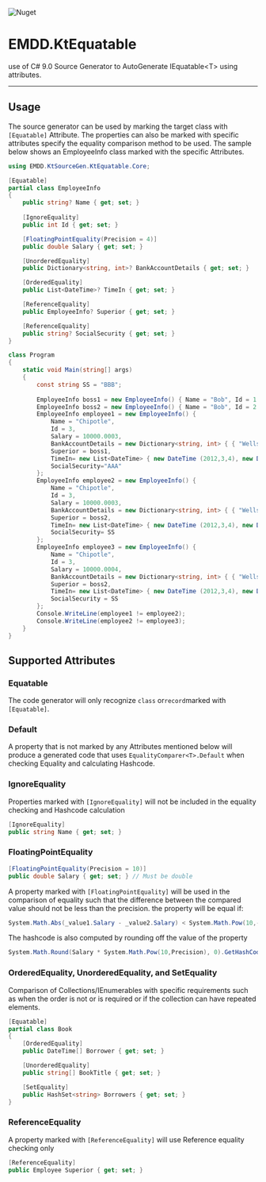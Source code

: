 ![Nuget](https://img.shields.io/nuget/v/EMDD.KtSourceGen.KtEquatable?style=flat-square)
# EMDD.KtEquatable
use of C# 9.0 Source Generator to AutoGenerate IEquatable&lt;T&gt; using attributes.

----------------

## Usage
The source generator can be used by marking the target class with ```[Equatable]``` Attribute. The properties can also be marked with specific attributes specify the equality comparison method to be used.
The sample below shows an EmployeeInfo class marked with the specific Attributes.
```c#
using EMDD.KtSourceGen.KtEquatable.Core;

[Equatable]
partial class EmployeeInfo
{
    public string? Name { get; set; }
    
    [IgnoreEquality]
    public int Id { get; set; }

    [FloatingPointEquality(Precision = 4)]
    public double Salary { get; set; }

    [UnorderedEquality]
    public Dictionary<string, int>? BankAccountDetails { get; set; }

    [OrderedEquality]
    public List<DateTime>? TimeIn { get; set; }

    [ReferenceEquality]
    public EmployeeInfo? Superior { get; set; }

    [ReferenceEquality]
    public string? SocialSecurity { get; set; }
}

class Program
{
    static void Main(string[] args)
    {
        const string SS = "BBB";
        
        EmployeeInfo boss1 = new EmployeeInfo() { Name = "Bob", Id = 1 };
        EmployeeInfo boss2 = new EmployeeInfo() { Name = "Bob", Id = 2 };
        EmployeeInfo employee1 = new EmployeeInfo() {
            Name = "Chipotle",
            Id = 3,
            Salary = 10000.0003,
            BankAccountDetails = new Dictionary<string, int> { { "Wells", 123 }, { "JP", 234 }, { "BoA", 345 } },
            Superior = boss1,
            TimeIn= new List<DateTime> { new DateTime (2012,3,4), new DateTime(2012, 3, 5), new DateTime(2012, 3, 6) },
            SocialSecurity="AAA"
        };
        EmployeeInfo employee2 = new EmployeeInfo() {
            Name = "Chipotle",
            Id = 3,
            Salary = 10000.0003,
            BankAccountDetails = new Dictionary<string, int> { { "Wells", 123 }, { "JP", 234 }, { "BoA", 345 } },
            Superior = boss2,
            TimeIn= new List<DateTime> { new DateTime (2012,3,4), new DateTime(2012, 3, 5), new DateTime(2012, 3, 6)},
            SocialSecurity= SS
        };
        EmployeeInfo employee3 = new EmployeeInfo() {
            Name = "Chipotle",
            Id = 3,
            Salary = 10000.0004,
            BankAccountDetails = new Dictionary<string, int> { { "Wells", 123 }, { "JP", 234 }, { "BoA", 345 } },
            Superior = boss2,
            TimeIn= new List<DateTime> { new DateTime (2012,3,4), new DateTime(2012, 3, 5), new DateTime(2012, 3, 6) },
            SocialSecurity = SS
        };
        Console.WriteLine(employee1 != employee2);
        Console.WriteLine(employee2 != employee3);
    }
}
```
## Supported Attributes

### Equatable
The code generator will only recognize ```class``` or```record```marked with  ```[Equatable]```.

### Default
A property that is not marked by any Attributes mentioned below will produce a generated code that uses ```EqualityComparer<T>.Default``` when checking Equality and calculating Hashcode.

### IgnoreEquality
Properties marked with ```[IgnoreEquality]``` will not be included in the equality checking and Hashcode calculation
```c#
[IgnoreEquality] 
public string Name { get; set; }
```

### FloatingPointEquality
```c#
[FloatingPointEquality(Precision = 10)]
public double Salary { get; set; } // Must be double
```
A property marked with ```[FloatingPointEquality]``` will be used in the comparison of equality such that the difference between the compared value should not be less than the precision. the property will be equal if:
```c#
System.Math.Abs(_value1.Salary - _value2.Salary) < System.Math.Pow(10,-Precision)
```
The hashcode is also computed by rounding off the value of the property
```c#
System.Math.Round(Salary * System.Math.Pow(10,Precision), 0).GetHashCode();
```

### OrderedEquality, UnorderedEquality, and SetEquality
Comparison of Collections/IEnumerables with specific requirements such as when the order is not or is required or if the collection can have repeated elements.
```c#
[Equatable]
partial class Book 
{
    [OrderedEquality] 
    public DateTime[] Borrower { get; set; } 

    [UnorderedEquality] 
    public string[] BookTitle { get; set; } 

    [SetEquality] 
    public HashSet<string> Borrowers { get; set; }
}
```

### ReferenceEquality
A property marked with ```[ReferenceEquality]``` will use Reference equality checking only
```c#
[ReferenceEquality]
public Employee Superior { get; set; }
```
